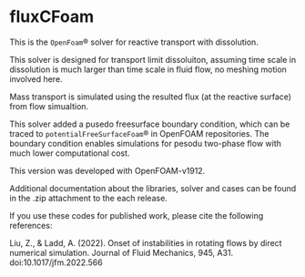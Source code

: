 # fluxCFoam
This is the `OpenFoam`&reg; solver for reactive transport with dissolution. 

This solver is designed for transport limit dissoluiton, assuming time scale in dissolution is much larger than time scale in fluid flow, no meshing motion involved here.

Mass transport is simulated using the resulted flux (at the reactive surface) from flow simualtion. 

This solver added a pusedo freesurface boundary condition, which can be traced to `potentialFreeSurfaceFoam`&reg; in OpenFOAM repositories. The boundary condition enables simulations for pesodu two-phase flow with much lower computational cost.

This version was developed with OpenFOAM-v1912.

Additional documentation about the libraries, solver and cases can be found in the .zip attachment to the each release.

If you use these codes for published work, please cite the following references:

Liu, Z., & Ladd, A. (2022). Onset of instabilities in rotating flows by direct numerical simulation. Journal of Fluid Mechanics, 945, A31. doi:10.1017/jfm.2022.566
